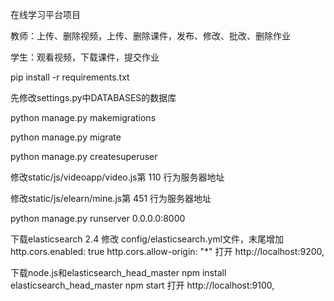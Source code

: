 在线学习平台项目

教师：上传、删除视频，上传、删除课件，发布、修改、批改、删除作业

学生：观看视频，下载课件，提交作业

pip install -r requirements.txt

先修改settings.py中DATABASES的数据库

python manage.py makemigrations

python manage.py migrate

python manage.py createsuperuser

修改static/js/videoapp/video.js第 110 行为服务器地址

修改static/js/elearn/mine.js第 451 行为服务器地址

python manage.py runserver 0.0.0.0:8000

下载elasticsearch 2.4
修改 config/elasticsearch.yml文件，末尾增加
http.cors.enabled:  true
http.cors.allow-origin:  "*"
打开 http://localhost:9200, 

下载node.js和elasticsearch_head_master
npm install elasticsearch_head_master
npm start
打开 http://localhost:9100, 
